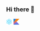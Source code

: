 ### Hi there 👋
<img src="https://github.com/ricky-kiva/ricky-kiva/blob/main/icons/react.svg" alt="React" width="16" height="16"> <img src="https://github.com/ricky-kiva/ricky-kiva/blob/main/icons/kotlin.svg" alt="React" width="16" height="16"> 

<!--
**ricky-kiva/ricky-kiva** is a ✨ _special_ ✨ repository because its `README.md` (this file) appears on your GitHub profile.

Here are some ideas to get you started:

- 🔭 I’m currently working on ...
- 🌱 I’m currently learning ...
- 👯 I’m looking to collaborate on ...
- 🤔 I’m looking for help with ...
- 💬 Ask me about ...
- 📫 How to reach me: ...
- 😄 Pronouns: ...
- ⚡ Fun fact: ...
-->
